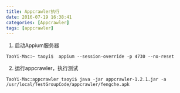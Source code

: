 ```yaml
---
title: Appcrawler执行
date: 2016-07-19 16:38:41
categories: [Appcrawler]
tags: [appcrawler]
---
```


1. 启动Appium服务器
```
TaoYi-Mac:~ taoyi$  appium --session-override -p 4730 --no-reset
```

<!--more-->

2. 运行appcrawler，执行测试
```
TaoYi-Mac:appcrawler taoyi$ java -jar appcrawler-1.2.1.jar -a /usr/local/TestGroupCode/appcrawler/fengche.apk
```
